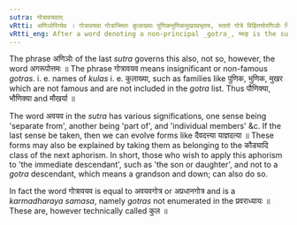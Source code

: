 ```yaml
---
sutra: गोत्रावयवात्
vRtti: अणिञोरित्येव । गोत्रावयवा गोत्राभिमतः कुलाख्याः पुणिकभुणिकमुखरप्रभृतय, स्ततो गोत्रे विहितयोरणिञोः स्त्रियां ष्यङादेशो भवति ॥
vRtti_eng: After a word denoting a non-principal _gotra_, ष्यङ् is the substitute of अण् and इञ्, in the feminine, even though the syllable preceding the final be not prosodially long.
---
```

The phrase अणिञोः of the last _sutra_ governs this also, not so, however, the word अगरूपोत्तमः ॥ The phrase गोत्रावयव means insignificant or non-famous _gotras_. i. e. names of _kulas_ i. e. कुलाख्या, such as families like पुणिक, भुणिक, मुखर which are not famous and are not included in the _gotra_ list. Thus पौणिक्या, भौणिक्या and मौखर्या ॥

The word अवयव in the _sutra_ has various significations, one sense being 'separate from', another being 'part of', and 'individual members' &c. If the last sense be taken, then we can evolve forms like दैवदत्त्या याज्ञदत्या ॥ These forms may also be explained by taking them as belonging to the कौड्यादि class of the next aphorism. In short, those who wish to apply this aphorism to 'the immediate descendant', such as 'the son or daughter', and not to a _gotra_ descendant, which means a grandson and down; can also do so.

In fact the word गोत्रावयव is equal to अवयवगोत्र or अप्रधानगोत्र and is a _karmadharaya_ _samasa_, namely _gotras_ not enumerated in the प्रवराध्यायः ॥ These are, however technically called कुल ॥
